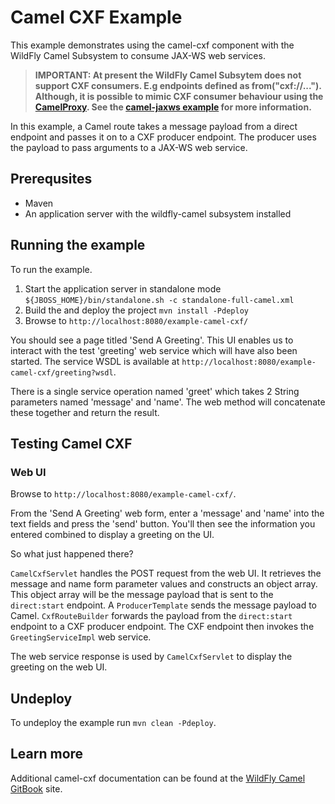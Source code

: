 # Camel CXF Example

This example demonstrates using the camel-cxf component with the WildFly Camel Subsystem to consume JAX-WS web services.

> **IMPORTANT: At present the WildFly Camel Subsytem does not support CXF consumers. E.g endpoints defined as from("cxf://...").
Although, it is possible to mimic CXF consumer behaviour using the [CamelProxy](http://camel.apache.org/using-camelproxy.html).
See the [camel-jaxws example](../camel-jaxws/README.md) for more information.**

In this example, a Camel route takes a message payload from a direct endpoint and passes it on to a CXF producer endpoint. The producer uses the payload
to pass arguments to a JAX-WS web service.

## Prerequsites

* Maven
* An application server with the wildfly-camel subsystem installed

## Running the example

To run the example.

1. Start the application server in standalone mode `${JBOSS_HOME}/bin/standalone.sh -c standalone-full-camel.xml`
2. Build the and deploy the project `mvn install -Pdeploy`
3. Browse to `http://localhost:8080/example-camel-cxf/`

You should see a page titled 'Send A Greeting'. This UI enables us to interact with the test 'greeting' web service which will have also been
started. The service WSDL is available at `http://localhost:8080/example-camel-cxf/greeting?wsdl`.

There is a single service operation named 'greet' which takes 2 String parameters named 'message' and 'name'. The web method will concatenate these
together and return the result.

## Testing Camel CXF

### Web UI

Browse to `http://localhost:8080/example-camel-cxf/`.

From the 'Send A Greeting' web form, enter a 'message' and 'name' into the text fields and press the 'send' button. You'll then
see the information you entered combined to display a greeting on the UI.

So what just happened there?

`CamelCxfServlet` handles the POST request from the web UI. It retrieves the message and name form parameter values and constructs an
object array. This object array will be the message payload that is sent to the `direct:start` endpoint. A `ProducerTemplate`
sends the message payload to Camel. `CxfRouteBuilder` forwards the payload from the `direct:start` endpoint to a CXF producer endpoint. The CXF endpoint
then invokes the `GreetingServiceImpl` web service.

The web service response is used by `CamelCxfServlet` to display the greeting on the web UI.

## Undeploy
    
To undeploy the example run `mvn clean -Pdeploy`.

## Learn more

Additional camel-cxf documentation can be found at the [WildFly Camel GitBook](http://wildflyext.gitbooks.io/wildfly-camel/content/javaee/jaxws.html
) site.
